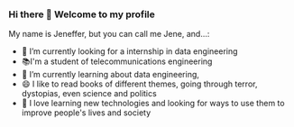 ### Hi there 👋 Welcome to my profile

<!--
**jenefferf/jenefferf** is a ✨ _special_ ✨ repository because its `README.md` (this file) appears on your GitHub profile.-->

My name is Jeneffer, but you can call me Jene, and...:

- 🔭 I’m currently looking for a internship in data engineering 
- :books:I'm a student of telecommunications engineering
- 🌱 I’m currently learning about data engineering,
- 😄 I like to read books of different themes, going through terror, dystopias, even science and politics 
- 🔭 I love learning new technologies and looking for ways to use them to improve people's lives and society
